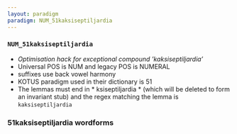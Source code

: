```yaml
---
layout: paradigm
paradigm: NUM_51kaksiseptiljardia
---
```

### ` NUM_51kaksiseptiljardia `

* _Optimisation hack for exceptional compound ’kaksiseptiljardia’_
* Universal POS is NUM and legacy POS is NUMERAL
* suffixes use back vowel harmony
* KOTUS paradigm used in their dictionary is 51
* The lemmas must end in * ksiseptiljardia * (which will be deleted to form an invariant stub) and the regex matching the lemma is ` kaksiseptiljardia `

### 51kaksiseptiljardia wordforms


